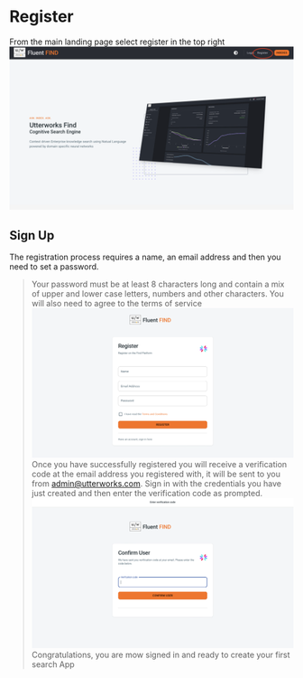 # Register
From the main landing page select register in the top right
![Initial Page](../img/starting-point.png)
## Sign Up
The registration process requires a name, an email address and then you need to set a password. 
> Your password must be at least 8 characters long and contain a mix of upper and lower case letters, numbers and other characters. You will also need to agree to the terms of service
![Register](../img/registration.png)
Once you have successfully registered you will receive a verification code at the email address you registered with, it will be sent to you from admin@utterworks.com. Sign in with the credentials you have just created and then enter the verification code as prompted.
![Verification](../img/verification.png)
Congratulations, you are mow signed in and ready to create your first search App